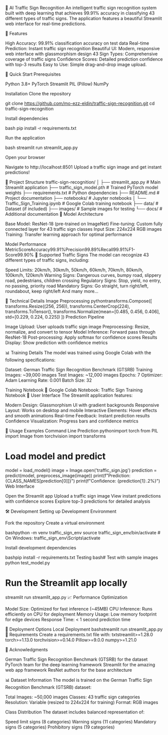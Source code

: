 🚦 AI Traffic Sign Recognition
An intelligent traffic sign recognition system built with deep learning that achieves 99.91% accuracy in classifying 43 different types of traffic signs. The application features a beautiful Streamlit web interface for real-time predictions.

🌟 Features

High Accuracy: 99.91% classification accuracy on test data
Real-time Prediction: Instant traffic sign recognition
Beautiful UI: Modern, responsive web interface with glassmorphism design
43 Sign Types: Comprehensive coverage of traffic signs
Confidence Scores: Detailed prediction confidence with top-3 results
Easy to Use: Simple drag-and-drop image upload.

🚀 Quick Start
Prerequisites

Python 3.8+
PyTorch
Streamlit
PIL (Pillow)
NumPy

Installation
Clone the repository

git clone https://github.com/mo-ezz-eldin/traffic-sign-recognition.git
cd traffic-sign-recognition

Install dependencies

bash pip install -r requirements.txt



Run the application

bash streamlit run streamlit_app.py

Open your browser

Navigate to http://localhost:8501
Upload a traffic sign image and get instant predictions!



📁 Project Structure
traffic-sign-recognition/
│
├── streamlit_app.py           # Main Streamlit application
├── traffic_sign_model.pth     # Trained PyTorch model weights
├── requirements.txt           # Python dependencies
├── README.md                  # Project documentation
├── notebooks/                 # Jupyter notebooks
│   └── Traffic_Sign_Training.ipynb  # Google Colab training notebook
├── data/                      # Dataset (if included)
├── images/                    # Sample images for testing
└── docs/                      # Additional documentation
🧠 Model Architecture

Base Model: ResNet-18 (pre-trained on ImageNet)
Fine-tuning: Custom fully connected layer for 43 traffic sign classes
Input Size: 224x224 RGB images
Training: Transfer learning approach for optimal performance

Model Performance
MetricScoreAccuracy99.91%Precision99.89%Recall99.91%F1-Score99.90%
🎯 Supported Traffic Signs
The model can recognize 43 different types of traffic signs, including:

Speed Limits: 20km/h, 30km/h, 50km/h, 60km/h, 70km/h, 80km/h, 100km/h, 120km/h
Warning Signs: Dangerous curves, bumpy road, slippery road, pedestrians, children crossing
Regulatory Signs: Stop, yield, no entry, no passing, priority road
Mandatory Signs: Go straight, turn right/left, roundabout, keep right/left
And many more...

🔧 Technical Details
Image Preprocessing
pythontransforms.Compose([
    transforms.Resize((256, 256)),
    transforms.CenterCrop(224),
    transforms.ToTensor(),
    transforms.Normalize(mean=[0.485, 0.456, 0.406], 
                        std=[0.229, 0.224, 0.225])
])
Prediction Pipeline

Image Upload: User uploads traffic sign image
Preprocessing: Resize, normalize, and convert to tensor
Model Inference: Forward pass through ResNet-18
Post-processing: Apply softmax for confidence scores
Results Display: Show prediction with confidence metrics

📊 Training Details
The model was trained using Google Colab with the following specifications:

Dataset: German Traffic Sign Recognition Benchmark (GTSRB)
Training Images: ~39,000 images
Test Images: ~12,000 images
Epochs: 7
Optimizer: Adam
Learning Rate: 0.001
Batch Size: 32

Training Notebook
📓 Google Colab Notebook: Traffic Sign Training Notebook
🎨 User Interface
The Streamlit application features:

Modern Design: Glassmorphism UI with gradient backgrounds
Responsive Layout: Works on desktop and mobile
Interactive Elements: Hover effects and smooth animations
Real-time Feedback: Instant prediction results
Confidence Visualization: Progress bars and confidence metrics

📱 Usage Examples
Command Line Prediction
pythonimport torch
from PIL import Image
from torchvision import transforms

# Load model and predict
model = load_model()
image = Image.open('traffic_sign.jpg')
prediction = predict(model, preprocess_image(image))
print(f"Prediction: {CLASS_NAMES[prediction[0]]}")
print(f"Confidence: {prediction[1]:.2%}")
Web Interface

Open the Streamlit app
Upload a traffic sign image
View instant predictions with confidence scores
Explore top-3 predictions for detailed analysis

🛠️ Development
Setting up Development Environment

Fork the repository
Create a virtual environment

bashpython -m venv traffic_sign_env
source traffic_sign_env/bin/activate  # On Windows: traffic_sign_env\Scripts\activate

Install development dependencies

bashpip install -r requirements.txt
Testing
bash# Test with sample images
python test_model.py

# Run the Streamlit app locally
streamlit run streamlit_app.py
📈 Performance Optimization

Model Size: Optimized for fast inference (~45MB)
CPU Inference: Runs efficiently on CPU for deployment
Memory Usage: Low memory footprint for edge devices
Response Time: < 1 second prediction time

🚀 Deployment Options
Local Deployment
bashstreamlit run streamlit_app.py
📄 Requirements
Create a requirements.txt file with:
txtstreamlit>=1.28.0
torch>=1.13.0
torchvision>=0.14.0
Pillow>=9.0.0
numpy>=1.21.0

🙏 Acknowledgments

German Traffic Sign Recognition Benchmark (GTSRB) for the dataset
PyTorch team for the deep learning framework
Streamlit for the amazing web app framework
ResNet authors for the base architecture

📊 Dataset Information
The model is trained on the German Traffic Sign Recognition Benchmark (GTSRB) dataset:

Total Images: ~50,000 images
Classes: 43 traffic sign categories
Resolution: Variable (resized to 224x224 for training)
Format: RGB images

Class Distribution
The dataset includes balanced representation of:

Speed limit signs (8 categories)
Warning signs (11 categories)
Mandatory signs (5 categories)
Prohibitory signs (19 categories)
